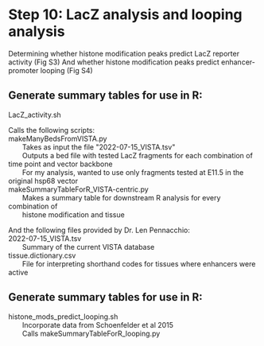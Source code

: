 # Step 10: LacZ analysis and looping analysis
Determining whether histone modification peaks predict LacZ reporter activity (Fig S3)
And whether histone modification peaks predict enhancer-promoter looping (Fig S4)

## Generate summary tables for use in R:
LacZ_activity.sh  

Calls the following scripts:  
makeManyBedsFromVISTA.py  
&emsp;&emsp;Takes as input the file "2022-07-15_VISTA.tsv"  
&emsp;&emsp;Outputs a bed file with tested LacZ fragments for each combination of time point and vector backbone  
&emsp;&emsp;For my analysis, wanted to use only fragments tested at E11.5 in the original hsp68 vector  
makeSummaryTableForR_VISTA-centric.py  
&emsp;&emsp;Makes a summary table for downstream R analysis for every combination of  
&emsp;&emsp;histone modification and tissue  

And the following files provided by Dr. Len Pennacchio:  
2022-07-15_VISTA.tsv  
&emsp;&emsp;Summary of the current VISTA database  
tissue.dictionary.csv  
&emsp;&emsp;File for interpreting shorthand codes for tissues where enhancers were active  


## Generate summary tables for use in R:
histone_mods_predict_looping.sh  
&emsp;&emsp;Incorporate data from Schoenfelder et al 2015  
&emsp;&emsp;Calls makeSummaryTableForR_looping.py
